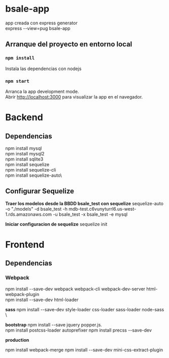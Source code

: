 # bsale-app 

app creada con express generator \
express --view=pug bsale-app

## Arranque del proyecto en entorno local

### `npm install`
Instala las dependencias con nodejs

### `npm start`

Arranca la app development mode.\
Abrir [http://localhost:3000](http://localhost:3000) para visualizar la app en el navegador.

# Backend

## Dependencias

npm install mysql\
npm install mysql2\
npm install sqlite3\
npm install sequelize\
npm install sequelize-cli\
npm install sequelize-auto\

## Configurar Sequelize 

**Traer los modelos desde la BBDD bsale_test con sequelize** 
sequelize-auto -o "./models" -d bsale_test -h mdb-test.c6vunyturrl6.us-west-1.rds.amazonaws.com -u bsale_test -x bsale_test -e mysql

**Iniciar configuracion de sequelize**
sequelize init

# Frontend

## Dependencias

### Webpack

npm install --save-dev webpack webpack-cli webpack-dev-server  html-webpack-plugin \
npm install --save-dev html-loader

**sass**
npm install --save-dev style-loader css-loader sass-loader node-sass \

**bootstrap**
npm install --save jquery popper.js. \
npm install postcss-loader autoprefixer 
npm install precss --save-dev

**production**

npm install webpack-merge
npm install --save-dev mini-css-extract-plugin